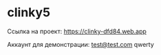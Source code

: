 # clinky5

Ссылка на проект:
https://clinky-dfd84.web.app

Аккаунт для демонстрации:
test@test.com
qwerty
